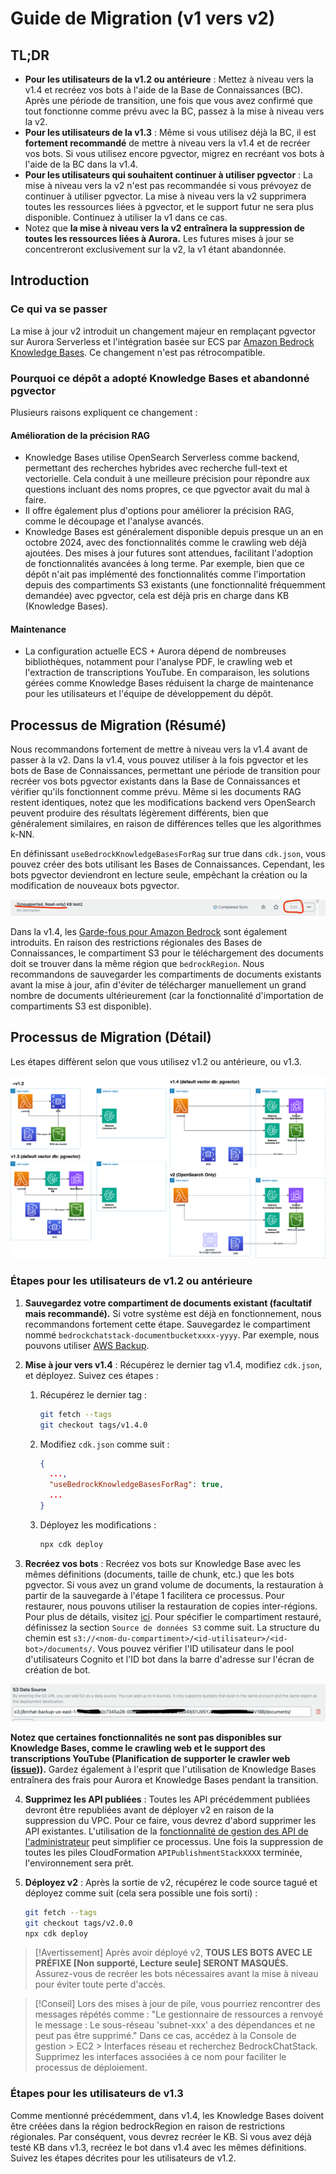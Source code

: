 # Guide de Migration (v1 vers v2)

## TL;DR

- **Pour les utilisateurs de la v1.2 ou antérieure** : Mettez à niveau vers la v1.4 et recréez vos bots à l'aide de la Base de Connaissances (BC). Après une période de transition, une fois que vous avez confirmé que tout fonctionne comme prévu avec la BC, passez à la mise à niveau vers la v2.
- **Pour les utilisateurs de la v1.3** : Même si vous utilisez déjà la BC, il est **fortement recommandé** de mettre à niveau vers la v1.4 et de recréer vos bots. Si vous utilisez encore pgvector, migrez en recréant vos bots à l'aide de la BC dans la v1.4.
- **Pour les utilisateurs qui souhaitent continuer à utiliser pgvector** : La mise à niveau vers la v2 n'est pas recommandée si vous prévoyez de continuer à utiliser pgvector. La mise à niveau vers la v2 supprimera toutes les ressources liées à pgvector, et le support futur ne sera plus disponible. Continuez à utiliser la v1 dans ce cas.
- Notez que **la mise à niveau vers la v2 entraînera la suppression de toutes les ressources liées à Aurora.** Les futures mises à jour se concentreront exclusivement sur la v2, la v1 étant abandonnée.

## Introduction

### Ce qui va se passer

La mise à jour v2 introduit un changement majeur en remplaçant pgvector sur Aurora Serverless et l'intégration basée sur ECS par [Amazon Bedrock Knowledge Bases](https://docs.aws.amazon.com/bedrock/latest/userguide/knowledge-base.html). Ce changement n'est pas rétrocompatible.

### Pourquoi ce dépôt a adopté Knowledge Bases et abandonné pgvector

Plusieurs raisons expliquent ce changement :

#### Amélioration de la précision RAG

- Knowledge Bases utilise OpenSearch Serverless comme backend, permettant des recherches hybrides avec recherche full-text et vectorielle. Cela conduit à une meilleure précision pour répondre aux questions incluant des noms propres, ce que pgvector avait du mal à faire.
- Il offre également plus d'options pour améliorer la précision RAG, comme le découpage et l'analyse avancés.
- Knowledge Bases est généralement disponible depuis presque un an en octobre 2024, avec des fonctionnalités comme le crawling web déjà ajoutées. Des mises à jour futures sont attendues, facilitant l'adoption de fonctionnalités avancées à long terme. Par exemple, bien que ce dépôt n'ait pas implémenté des fonctionnalités comme l'importation depuis des compartiments S3 existants (une fonctionnalité fréquemment demandée) avec pgvector, cela est déjà pris en charge dans KB (Knowledge Bases).

#### Maintenance

- La configuration actuelle ECS + Aurora dépend de nombreuses bibliothèques, notamment pour l'analyse PDF, le crawling web et l'extraction de transcriptions YouTube. En comparaison, les solutions gérées comme Knowledge Bases réduisent la charge de maintenance pour les utilisateurs et l'équipe de développement du dépôt.

## Processus de Migration (Résumé)

Nous recommandons fortement de mettre à niveau vers la v1.4 avant de passer à la v2. Dans la v1.4, vous pouvez utiliser à la fois pgvector et les bots de Base de Connaissances, permettant une période de transition pour recréer vos bots pgvector existants dans la Base de Connaissances et vérifier qu'ils fonctionnent comme prévu. Même si les documents RAG restent identiques, notez que les modifications backend vers OpenSearch peuvent produire des résultats légèrement différents, bien que généralement similaires, en raison de différences telles que les algorithmes k-NN.

En définissant `useBedrockKnowledgeBasesForRag` sur true dans `cdk.json`, vous pouvez créer des bots utilisant les Bases de Connaissances. Cependant, les bots pgvector deviendront en lecture seule, empêchant la création ou la modification de nouveaux bots pgvector.

![](../imgs/v1_to_v2_readonly_bot.png)

Dans la v1.4, les [Garde-fous pour Amazon Bedrock](https://aws.amazon.com/jp/bedrock/guardrails/) sont également introduits. En raison des restrictions régionales des Bases de Connaissances, le compartiment S3 pour le téléchargement des documents doit se trouver dans la même région que `bedrockRegion`. Nous recommandons de sauvegarder les compartiments de documents existants avant la mise à jour, afin d'éviter de télécharger manuellement un grand nombre de documents ultérieurement (car la fonctionnalité d'importation de compartiments S3 est disponible).

## Processus de Migration (Détail)

Les étapes diffèrent selon que vous utilisez v1.2 ou antérieure, ou v1.3.

![](../imgs/v1_to_v2_arch.png)

### Étapes pour les utilisateurs de v1.2 ou antérieure

1. **Sauvegardez votre compartiment de documents existant (facultatif mais recommandé).** Si votre système est déjà en fonctionnement, nous recommandons fortement cette étape. Sauvegardez le compartiment nommé `bedrockchatstack-documentbucketxxxx-yyyy`. Par exemple, nous pouvons utiliser [AWS Backup](https://docs.aws.amazon.com/aws-backup/latest/devguide/s3-backups.html).

2. **Mise à jour vers v1.4** : Récupérez le dernier tag v1.4, modifiez `cdk.json`, et déployez. Suivez ces étapes :

   1. Récupérez le dernier tag :
      ```bash
      git fetch --tags
      git checkout tags/v1.4.0
      ```
   2. Modifiez `cdk.json` comme suit :
      ```json
      {
        ...,
        "useBedrockKnowledgeBasesForRag": true,
        ...
      }
      ```
   3. Déployez les modifications :
      ```bash
      npx cdk deploy
      ```

3. **Recréez vos bots** : Recréez vos bots sur Knowledge Base avec les mêmes définitions (documents, taille de chunk, etc.) que les bots pgvector. Si vous avez un grand volume de documents, la restauration à partir de la sauvegarde à l'étape 1 facilitera ce processus. Pour restaurer, nous pouvons utiliser la restauration de copies inter-régions. Pour plus de détails, visitez [ici](https://docs.aws.amazon.com/aws-backup/latest/devguide/restoring-s3.html). Pour spécifier le compartiment restauré, définissez la section `Source de données S3` comme suit. La structure du chemin est `s3://<nom-du-compartiment>/<id-utilisateur>/<id-bot>/documents/`. Vous pouvez vérifier l'ID utilisateur dans le pool d'utilisateurs Cognito et l'ID bot dans la barre d'adresse sur l'écran de création de bot.

![](../imgs/v1_to_v2_KB_s3_source.png)

**Notez que certaines fonctionnalités ne sont pas disponibles sur Knowledge Bases, comme le crawling web et le support des transcriptions YouTube (Planification de supporter le crawler web ([issue](https://github.com/aws-samples/bedrock-claude-chat/issues/557))).** Gardez également à l'esprit que l'utilisation de Knowledge Bases entraînera des frais pour Aurora et Knowledge Bases pendant la transition.

4. **Supprimez les API publiées** : Toutes les API précédemment publiées devront être republiées avant de déployer v2 en raison de la suppression du VPC. Pour ce faire, vous devrez d'abord supprimer les API existantes. L'utilisation de la [fonctionnalité de gestion des API de l'administrateur](../ADMINISTRATOR_fr-FR.md) peut simplifier ce processus. Une fois la suppression de toutes les piles CloudFormation `APIPublishmentStackXXXX` terminée, l'environnement sera prêt.

5. **Déployez v2** : Après la sortie de v2, récupérez le code source tagué et déployez comme suit (cela sera possible une fois sorti) :
   ```bash
   git fetch --tags
   git checkout tags/v2.0.0
   npx cdk deploy
   ```

> [!Avertissement]
> Après avoir déployé v2, **TOUS LES BOTS AVEC LE PRÉFIXE [Non supporté, Lecture seule] SERONT MASQUÉS.** Assurez-vous de recréer les bots nécessaires avant la mise à niveau pour éviter toute perte d'accès.

> [!Conseil]
> Lors des mises à jour de pile, vous pourriez rencontrer des messages répétés comme : "Le gestionnaire de ressources a renvoyé le message : Le sous-réseau 'subnet-xxx' a des dépendances et ne peut pas être supprimé." Dans ce cas, accédez à la Console de gestion > EC2 > Interfaces réseau et recherchez BedrockChatStack. Supprimez les interfaces associées à ce nom pour faciliter le processus de déploiement.

### Étapes pour les utilisateurs de v1.3

Comme mentionné précédemment, dans v1.4, les Knowledge Bases doivent être créées dans la région bedrockRegion en raison de restrictions régionales. Par conséquent, vous devrez recréer le KB. Si vous avez déjà testé KB dans v1.3, recréez le bot dans v1.4 avec les mêmes définitions. Suivez les étapes décrites pour les utilisateurs de v1.2.